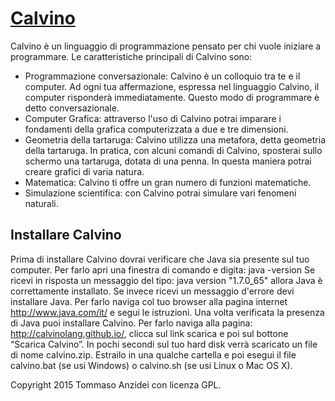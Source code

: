 # [Calvino](http://calvinolang.github.io) 

Calvino è un linguaggio di programmazione pensato per chi vuole iniziare a programmare. Le caratteristiche principali di Calvino sono:
* Programmazione conversazionale:  Calvino è un colloquio tra te e il computer. Ad ogni tua affermazione, espressa nel linguaggio Calvino, il computer risponderà immediatamente. Questo modo di programmare è detto conversazionale.
* Computer Grafica: attraverso l'uso di Calvino potrai imparare i fondamenti della grafica computerizzata a due e tre dimensioni. 
* Geometria della tartaruga: Calvino utilizza una metafora, detta geometria della tartaruga. In pratica, con alcuni comandi di Calvino, sposterai sullo schermo una tartaruga, dotata di una penna. In questa maniera potrai creare grafici di varia natura.
* Matematica: Calvino ti offre un gran numero di funzioni matematiche.
* Simulazione scientifica: con Calvino potrai simulare vari fenomeni naturali. 

## Installare Calvino

Prima di installare Calvino dovrai verificare che Java sia presente sul tuo computer. Per farlo apri una finestra di comando e digita:
java -version
Se ricevi in risposta un messaggio del tipo:
java version "1.7.0_65"
allora Java è correttamente installato. Se invece ricevi un messaggio d'errore devi installare Java. Per farlo naviga col tuo browser alla pagina internet http://www.java.com/it/ e segui le istruzioni.
Una volta verificata la presenza di Java puoi installare Calvino. Per farlo naviga alla pagina: http://calvinolang.github.io/, clicca sul link scarica e poi sul bottone “Scarica Calvino”. In pochi secondi sul tuo hard disk verrà scaricato un file di nome calvino.zip. Estrailo in una qualche cartella e poi esegui il file calvino.bat (se usi Windows) o calvino.sh (se usi Linux o Mac OS X). 

Copyright 2015 Tommaso Anzidei con licenza GPL.